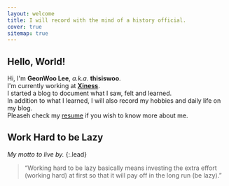 ```yaml
---
layout: welcome
title: I will record with the mind of a history official.
cover: true
sitemap: true
---
```


## Hello, World!

Hi, I'm **GeonWoo Lee**, *a.k.a.* **thisiswoo**.<br>
I'm currently working at **[Xiness]**.<br>
I started a blog to document what I saw, felt and learned.<br>
In addition to what I learned, I will also record my hobbies and daily life on my blog.<br>
Pleaseh check my [resume] if you wish to know more about me.

## Work Hard to be Lazy

_My motto to live by._
{:.lead}

> “Working hard to be lazy basically means investing the extra effort (working hard) at first so that it will pay off in the long run (be lazy).”


<!-- 
Thank you for buying the PRO version of Hydejack! 🎉

More than one year ago I was looking for a blogging platform but couldn't find it:
One that would let me write posts in markdown with my own editor,
one that didn't look awful buy modern design standards, and one that felt snappy on a mobile phone.
That and more is now Hydejack. I hope you enjoy it [as much as I do](https://qwtel.com/).

## First Steps
Start by reading the [Documentation]{:.heading.flip-title}.
Specifically, the chapters below should be relevant now:

* [Install]{:.heading.flip-title} --- How to install and run Hydejack.
* [Config]{:.heading.flip-title} --- Once Jekyll is running you can start with basic configuration.
{:.related-posts.faded}

After you've familiarized yourself with Hydejack, you can delete the following folders and files
containing example content:

~~~
├── _featured_categories
│   └── example.md
├── _projects
│   └── *
├── docs
├── example
├── licenses
├── assets
│   └── img
│       ├── blog
│       ├── docs
│       └── projects
├── CHANGELOG.md
├── forms-by-example.md
├── LICENSE.md
└── NOTICE.md
~~~ -->

<!-- Links -->
[Xiness]: https://www.xiness.com/
[resume]: /resume/

<!-- [documentation]: docs/README.md
[install]: docs/install.md
[upgrade]: docs/upgrade.md
[config]: docs/config.md -->

